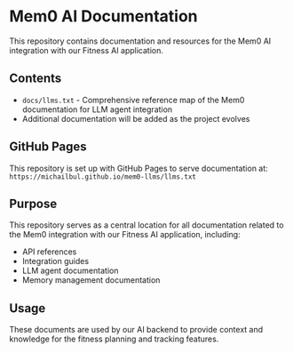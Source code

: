 # Mem0 AI Documentation

This repository contains documentation and resources for the Mem0 AI integration with our Fitness AI application.

## Contents

- `docs/llms.txt` - Comprehensive reference map of the Mem0 documentation for LLM agent integration
- Additional documentation will be added as the project evolves

## GitHub Pages

This repository is set up with GitHub Pages to serve documentation at:
`https://michailbul.github.io/mem0-llms/llms.txt`

## Purpose

This repository serves as a central location for all documentation related to the Mem0 integration with our Fitness AI application, including:

- API references
- Integration guides
- LLM agent documentation
- Memory management documentation

## Usage

These documents are used by our AI backend to provide context and knowledge for the fitness planning and tracking features.
